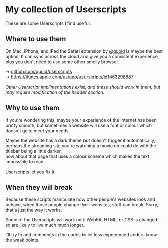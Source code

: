 # My collection of Userscripts
These are some Userscripts I find useful.

## Where to use them
On Mac, iPhone, and iPad the Safari extension by [@quoid](https://github.com/quoid) is maybe the best option. It can sync across the cloud and give you a consistent experience, plus you don't need to use some other smelly browser.

→ [github.com/quoid/userscripts](https://github.com/quoid/userscipts)  
→ https://itunes.apple.com/us/app/userscripts/id1463298887

*Other Userscript implimentations exist, and these should work in them, but may require modification of the header section.*


## Why to use them
If you're wondering this, maybe your experience of the internet has been pretty smooth, but sometimes a website will use a font or colour which doesn't quite meet your needs.

Maybe the website has a dark theme but doesn't trigger it automatically,  
perhaps the streaming site you're watching a movie on could do with the titlebar being a little darker,  
how about that page that uses a colour scheme which makes the text impossible to read.

Userscripts let you fix it.


## When they will break
Because these scripts manipulate how other people's websites look and behave, when those people change their websites, stuff can break. Sorry, that's just the way it works.

Some of the Userscripts will work until WebKit, HTML, or CSS is changed -- so are likely to live much much longer.

I'll try to add comments in the codes to let less experienced coders know the weak points.
